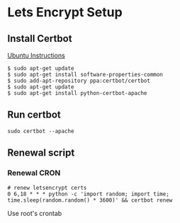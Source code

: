 # Lets Encrypt Setup
## Install Certbot
[Ubuntu Instructions](https://certbot.eff.org/lets-encrypt/ubuntuxenial-apache)

```
$ sudo apt-get update
$ sudo apt-get install software-properties-common
$ sudo add-apt-repository ppa:certbot/certbot
$ sudo apt-get update
$ sudo apt-get install python-certbot-apache 
```

## Run certbot

```sudo certbot --apache```

## Renewal script
### Renewal CRON

```
# renew letsencrypt certs
0 6,18 * * * python -c 'import random; import time; time.sleep(random.random() * 3600)' && certbot renew
```

Use root's crontab
